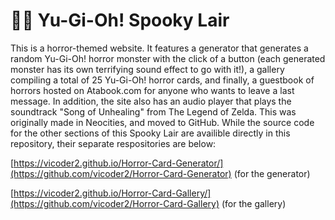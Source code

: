# 👻😱 Yu-Gi-Oh! Spooky Lair
This is a horror-themed website. It features a generator that generates a random Yu-Gi-Oh! horror monster with the click of a button (each generated monster has its own terrifying sound effect to go with it!), a gallery compiling a total of 25 Yu-Gi-Oh! horror cards, and finally, a guestbook of horrors hosted on Atabook.com for anyone who wants to leave a last message. In addition, the site also has an audio player that plays the soundtrack "Song of Unhealing" from The Legend of Zelda.
This was originally made in Neocities, and moved to GitHub. While the source code for the other sections of this Spooky Lair are availible directly in this repository, their separate respositories are below:

[https://vicoder2.github.io/Horror-Card-Generator/](https://github.com/vicoder2/Horror-Card-Generator) (for the generator)

[https://vicoder2.github.io/Horror-Card-Gallery/](https://github.com/vicoder2/Horror-Card-Gallery) (for the gallery)

